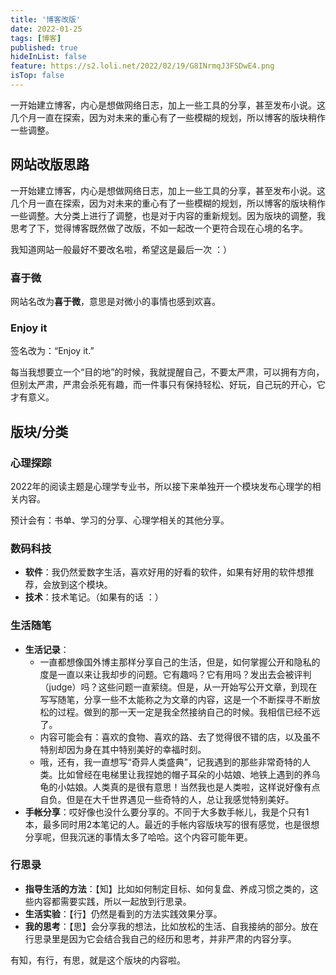 ```yaml
---
title: '博客改版'
date: 2022-01-25
tags: [博客]
published: true
hideInList: false
feature: https://s2.loli.net/2022/02/19/G8INrmqJ3FSDwE4.png
isTop: false
---
```

一开始建立博客，内心是想做网络日志，加上一些工具的分享，甚至发布小说。这几个月一直在探索，因为对未来的重心有了一些模糊的规划，所以博客的版块稍作一些调整。

<!--more-->


## 网站改版思路

一开始建立博客，内心是想做网络日志，加上一些工具的分享，甚至发布小说。这几个月一直在探索，因为对未来的重心有了一些模糊的规划，所以博客的版块稍作一些调整。大分类上进行了调整，也是对于内容的重新规划。因为版块的调整，我思考了下，觉得博客既然做了改版，不如一起改一个更符合现在心境的名字。

我知道网站一般最好不要改名啦，希望这是最后一次 ：）

### 喜于微

网站名改为**喜于微**，意思是对微小的事情也感到欢喜。

### Enjoy it

签名改为：“Enjoy it.” 

每当我想要立一个“目的地”的时候，我就提醒自己，不要太严肃，可以拥有方向，但别太严肃，严肃会杀死有趣，而一件事只有保持轻松、好玩，自己玩的开心，它才有意义。


## 版块/分类


### 心理探踪

2022年的阅读主题是心理学专业书，所以接下来单独开一个模块发布心理学的相关内容。

预计会有：书单、学习的分享、心理学相关的其他分享。

### 数码科技

- **软件**：我仍然爱数字生活，喜欢好用的好看的软件，如果有好用的软件想推荐，会放到这个模块。
- **技术**：技术笔记。（如果有的话 ：）


### 生活随笔

- **生活记录**：
	- 一直都想像国外博主那样分享自己的生活，但是，如何掌握公开和隐私的度是一直以来让我却步的问题。它有趣吗？它有用吗？发出去会被评判（judge）吗？这些问题一直萦绕。但是，从一开始写公开文章，到现在写写随笔，分享一些不太能称之为文章的内容，这是一个不断探寻不断放松的过程。做到的那一天一定是我全然接纳自己的时候。我相信已经不远了。
	- 内容可能会有：喜欢的食物、喜欢的路、去了觉得很不错的店，以及虽不特别却因为身在其中特别美好的幸福时刻。
	- 哦，还有，我一直想写“奇异人类盛典”，记我遇到的那些非常奇特的人类。比如曾经在电梯里让我捏她的帽子耳朵的小姑娘、地铁上遇到的养乌龟的小姑娘。人类真的是很有意思！当然我也是人类啦，这样说好像有点自负。但是在大千世界遇见一些奇特的人，总让我感觉特别美好。
- **手帐分享**：哎好像也没什么要分享的。不同于大多数手帐儿，我是个只有1本，最多同时用2本笔记的人。最近的手帐内容版块写的很有感觉，也是很想分享呢，但我沉迷的事情太多了哈哈。这个内容可能年更。

### 行思录


- **指导生活的方法**：【知】比如如何制定目标、如何复盘、养成习惯之类的，这些内容都需要实践，所以一起放到行思录。
- **生活实验**：【行】仍然是看到的方法实践效果分享。
- **我的思考**：【思】会分享我的想法，比如放松的生活、自我接纳的部分。放在行思录里是因为它会结合我自己的经历和思考，并非严肃的内容分享。

有知，有行，有思，就是这个版块的内容啦。
